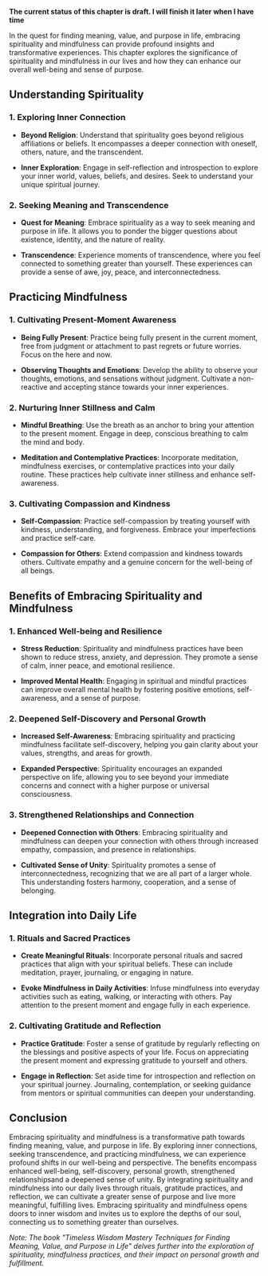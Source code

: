 **The current status of this chapter is draft. I will finish it later when I have time**

In the quest for finding meaning, value, and purpose in life, embracing spirituality and mindfulness can provide profound insights and transformative experiences. This chapter explores the significance of spirituality and mindfulness in our lives and how they can enhance our overall well-being and sense of purpose.

Understanding Spirituality
--------------------------

### 1. Exploring Inner Connection

* **Beyond Religion**: Understand that spirituality goes beyond religious affiliations or beliefs. It encompasses a deeper connection with oneself, others, nature, and the transcendent.

* **Inner Exploration**: Engage in self-reflection and introspection to explore your inner world, values, beliefs, and desires. Seek to understand your unique spiritual journey.

### 2. Seeking Meaning and Transcendence

* **Quest for Meaning**: Embrace spirituality as a way to seek meaning and purpose in life. It allows you to ponder the bigger questions about existence, identity, and the nature of reality.

* **Transcendence**: Experience moments of transcendence, where you feel connected to something greater than yourself. These experiences can provide a sense of awe, joy, peace, and interconnectedness.

Practicing Mindfulness
----------------------

### 1. Cultivating Present-Moment Awareness

* **Being Fully Present**: Practice being fully present in the current moment, free from judgment or attachment to past regrets or future worries. Focus on the here and now.

* **Observing Thoughts and Emotions**: Develop the ability to observe your thoughts, emotions, and sensations without judgment. Cultivate a non-reactive and accepting stance towards your inner experiences.

### 2. Nurturing Inner Stillness and Calm

* **Mindful Breathing**: Use the breath as an anchor to bring your attention to the present moment. Engage in deep, conscious breathing to calm the mind and body.

* **Meditation and Contemplative Practices**: Incorporate meditation, mindfulness exercises, or contemplative practices into your daily routine. These practices help cultivate inner stillness and enhance self-awareness.

### 3. Cultivating Compassion and Kindness

* **Self-Compassion**: Practice self-compassion by treating yourself with kindness, understanding, and forgiveness. Embrace your imperfections and practice self-care.

* **Compassion for Others**: Extend compassion and kindness towards others. Cultivate empathy and a genuine concern for the well-being of all beings.

Benefits of Embracing Spirituality and Mindfulness
--------------------------------------------------

### 1. Enhanced Well-being and Resilience

* **Stress Reduction**: Spirituality and mindfulness practices have been shown to reduce stress, anxiety, and depression. They promote a sense of calm, inner peace, and emotional resilience.

* **Improved Mental Health**: Engaging in spiritual and mindful practices can improve overall mental health by fostering positive emotions, self-awareness, and a sense of purpose.

### 2. Deepened Self-Discovery and Personal Growth

* **Increased Self-Awareness**: Embracing spirituality and practicing mindfulness facilitate self-discovery, helping you gain clarity about your values, strengths, and areas for growth.

* **Expanded Perspective**: Spirituality encourages an expanded perspective on life, allowing you to see beyond your immediate concerns and connect with a higher purpose or universal consciousness.

### 3. Strengthened Relationships and Connection

* **Deepened Connection with Others**: Embracing spirituality and mindfulness can deepen your connection with others through increased empathy, compassion, and presence in relationships.

* **Cultivated Sense of Unity**: Spirituality promotes a sense of interconnectedness, recognizing that we are all part of a larger whole. This understanding fosters harmony, cooperation, and a sense of belonging.

Integration into Daily Life
---------------------------

### 1. Rituals and Sacred Practices

* **Create Meaningful Rituals**: Incorporate personal rituals and sacred practices that align with your spiritual beliefs. These can include meditation, prayer, journaling, or engaging in nature.

* **Evoke Mindfulness in Daily Activities**: Infuse mindfulness into everyday activities such as eating, walking, or interacting with others. Pay attention to the present moment and engage fully in each experience.

### 2. Cultivating Gratitude and Reflection

* **Practice Gratitude**: Foster a sense of gratitude by regularly reflecting on the blessings and positive aspects of your life. Focus on appreciating the present moment and expressing gratitude to yourself and others.

* **Engage in Reflection**: Set aside time for introspection and reflection on your spiritual journey. Journaling, contemplation, or seeking guidance from mentors or spiritual communities can deepen your understanding.

Conclusion
----------

Embracing spirituality and mindfulness is a transformative path towards finding meaning, value, and purpose in life. By exploring inner connections, seeking transcendence, and practicing mindfulness, we can experience profound shifts in our well-being and perspective. The benefits encompass enhanced well-being, self-discovery, personal growth, strengthened relationshipsand a deepened sense of unity. By integrating spirituality and mindfulness into our daily lives through rituals, gratitude practices, and reflection, we can cultivate a greater sense of purpose and live more meaningful, fulfilling lives. Embracing spirituality and mindfulness opens doors to inner wisdom and invites us to explore the depths of our soul, connecting us to something greater than ourselves.

*Note: The book "Timeless Wisdom Mastery Techniques for Finding Meaning, Value, and Purpose in Life" delves further into the exploration of spirituality, mindfulness practices, and their impact on personal growth and fulfillment.*
